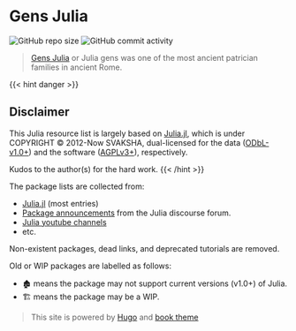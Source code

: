 # Gens Julia

![GitHub repo size](https://img.shields.io/github/repo-size/sosiristseng/GensJulia) ![GitHub commit activity](https://img.shields.io/github/commit-activity/m/sosiristseng/GensJulia)

> [Gens Julia](https://en.wikipedia.org/wiki/Julia_gens) or Julia gens was one of the most ancient patrician families in ancient Rome.

{{< hint danger >}}

## Disclaimer

This Julia resource list is largely based on [Julia.jl](https://github.com/svaksha/Julia.jl), which is under COPYRIGHT © 2012-Now SVAKSHA, dual-licensed for the data ([ODbL-v1.0+](https://opendatacommons.org/licenses/odbl/1-0/)) and the software ([AGPLv3+](http://www.gnu.org/licenses/agpl-3.0.en.html)), respectively.

Kudos to the author(s) for the hard work.
{{< /hint >}}

The package lists are collected from:

- [Julia.jl](https://github.com/svaksha/Julia.jl) (most entries)
- [Package announcements](https://discourse.julialang.org/c/community/packages/47) from the Julia discourse forum.
- [Julia youtube channels](https://www.youtube.com/c/TheJuliaLanguage)
- etc.

Non-existent packages, dead links, and deprecated tutorials are removed.

Old or WIP packages are labelled as follows:

- 🏚️ means the package may not support current versions (v1.0+) of Julia.
- 🏗️ means the package may be a WIP.

> This site is powered by [Hugo](https://gohugo.io/) and [book theme](https://github.com/alex-shpak/hugo-book)
